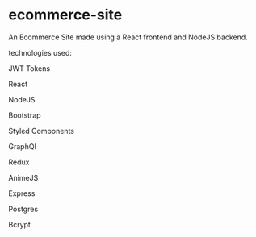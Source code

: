 # ecommerce-site
An Ecommerce Site made using a React frontend and NodeJS backend.

technologies used:

JWT Tokens

React

NodeJS

Bootstrap

Styled Components

GraphQl

Redux

AnimeJS

Express

Postgres

Bcrypt
